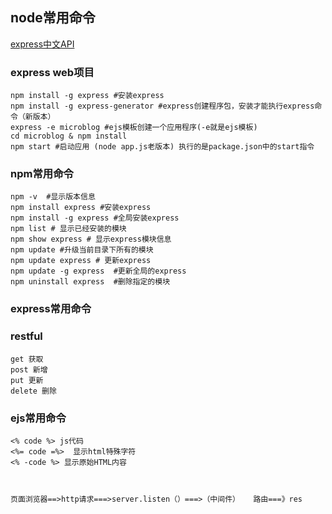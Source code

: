 ## node常用命令
[express中文API](http://www.expressjs.com.cn/4x/api.html#app.all)

### express web项目
    
    npm install -g express #安装express
    npm install -g express-generator #express创建程序包，安装才能执行express命令（新版本）
    express -e microblog #ejs模板创建一个应用程序(-e就是ejs模板)
    cd microblog & npm install 
    npm start #启动应用 (node app.js老版本) 执行的是package.json中的start指令

### npm常用命令

    npm -v  #显示版本信息
    npm install express #安装express
    npm install -g express #全局安装express
    npm list # 显示已经安装的模块
    npm show express # 显示express模块信息
    npm update #升级当前目录下所有的模块
    npm update express # 更新express
    npm update -g express  #更新全局的express
    npm uninstall express  #删除指定的模块

### express常用命令

### restful

    get 获取
    post 新增
    put 更新
    delete 删除

### ejs常用命令

    <% code %> js代码
    <%= code =%>  显示html特殊字符
    <% -code %> 显示原始HTML内容
    
    

    页面浏览器==>http请求===>server.listen（）===>（中间件）   路由===》res

